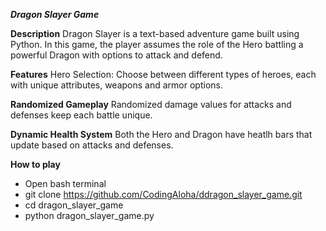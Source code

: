 ***Dragon Slayer Game***

**Description**
Dragon Slayer is a text-based adventure game built using Python.
In this game, the player assumes the role of the Hero battling a powerful Dragon with options to attack and defend.

**Features**
Hero Selection: Choose between different types of heroes, each with unique attributes, weapons and armor options.

**Randomized Gameplay**
Randomized damage values for attacks and defenses keep each battle unique.

**Dynamic Health System**
Both the Hero and Dragon have heatlh bars that update based on attacks and defenses.

**How to play**
- Open bash terminal
- git clone https://github.com/CodingAloha/ddragon_slayer_game.git
- cd dragon_slayer_game
- python dragon_slayer_game.py
